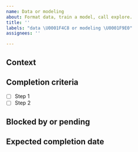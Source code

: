 ```yaml
---
name: Data or modeling
about: Format data, train a model, call explore.
title: ''
labels: "data \U0001F4C8 or modeling \U0001F9E0"
assignees: ''

---
```


## Context

## Completion criteria
- [ ] Step 1
- [ ] Step 2

## Blocked by or pending

## Expected completion date

